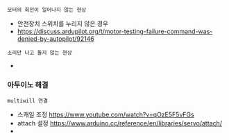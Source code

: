 


```
모터의 회전이 일어나지 않는 현상

```

- 안전장치 스위치를 누리지 않은 경우
- https://discuss.ardupilot.org/t/motor-testing-failure-command-was-denied-by-autopilot/92146

```
소리만 나고 돌지 않는 현상

```
-

### 아두이노 해결
```
multiwill 연결
```
- 스캐일 조정 https://www.youtube.com/watch?v=qOzE5F5vFGs
- attach 설정 https://www.arduino.cc/reference/en/libraries/servo/attach/
- 

